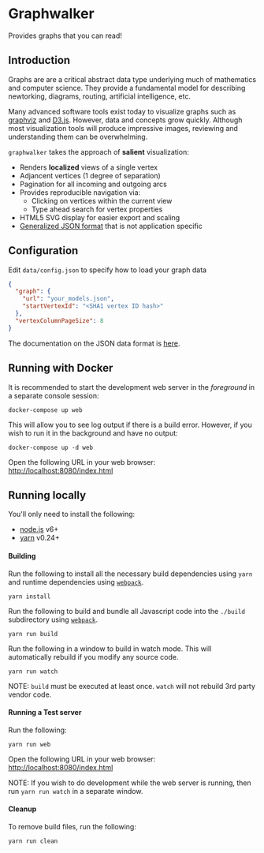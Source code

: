 # Graphwalker

Provides graphs that you can read!

## Introduction

Graphs are are a critical abstract data type underlying much of mathematics and computer science.  They provide
a fundamental model for describing newtorking, diagrams, routing, artificial intelligence, etc.

Many advanced software tools exist today to visualize graphs such as [graphviz](http://www.graphviz.org/) and [D3.js](http://d3js.org/).  However,
data and concepts grow quickly.  Although most visualization tools will produce impressive images, reviewing and understanding
them can be overwhelming.

`graphwalker` takes the approach of **salient** visualization:
* Renders **localized** views of a single vertex
* Adjancent vertices (1 degree of separation)
* Pagination for all incoming and outgoing arcs
* Provides reproducible navigation via:
    * Clicking on vertices within the current view
    * Type ahead search for vertex properties
* HTML5 SVG display for easier export and scaling
* [Generalized JSON format]((./docs/data_format.md)) that is not application specific

## Configuration

Edit `data/config.json` to specify how to load your graph data

```json
{
  "graph": {
    "url": "your_models.json",
    "startVertexId": "<SHA1 vertex ID hash>"
  },
  "vertexColumnPageSize": 8
}
```

The documentation on the JSON data format is [here](./docs/data_format.md).

## Running with Docker

It is recommended to start the development web server in the _foreground_ in a separate console session:

    docker-compose up web

This will allow you to see log output if there is a build error.  However, if you wish to run it in the background
and have no output:

    docker-compose up -d web

Open the following URL in your web browser: [http://localhost:8080/index.html](http://localhost:8080/index.html)

## Running locally

You'll only need to install the following:

- [node.js](https://nodejs.org/) v6+
- [yarn](https://yarnpkg.com/en/) v0.24+

#### Building

Run the following to install all the necessary build dependencies using `yarn` and runtime dependencies using [```webpack```](https://webpack.github.io/).

    yarn install

Run the following to build and bundle all Javascript code into the ```./build``` subdirectory using [```webpack```](https://webpack.github.io/).

    yarn run build

Run the following in a window to build in watch mode.  This will automatically rebuild if you modify any source code.

    yarn run watch

NOTE: `build` must be executed at least once.  `watch` will not rebuild 3rd party vendor code.

#### Running a Test server

Run the following:

    yarn run web

Open the following URL in your web browser: [http://localhost:8080/index.html](http://localhost:8080/index.html)

NOTE: If you wish to do development while the web server is running, then run `yarn run watch` in a separate window.

#### Cleanup

To remove build files, run the following:

    yarn run clean
